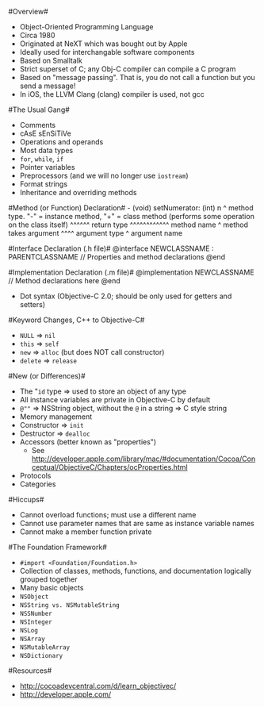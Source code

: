 #Overview#
* Object-Oriented Programming Language
* Circa 1980
* Originated at NeXT which was bought out by Apple
* Ideally used for interchangable software components
* Based on Smalltalk
* Strict superset of C; any Obj-C compiler can compile a C program
* Based on "message passing".  That is, you do not call a function but you send a message!
* In iOS, the LLVM Clang (clang) compiler is used, not gcc

#The Usual Gang#
* Comments
* cAsE sEnSiTiVe
* Operations and operands
* Most data types
* `for`, `while`, `if`
* Pointer variables
* Preprocessors (and we will no longer use `iostream`)
* Format strings
* Inheritance and overriding methods

#Method (or Function) Declaration#
    - (void) setNumerator: (int) n
    ^ method type. "-" = instance method, "+" = class method (performs some operation on the class itself)
      ^^^^^^ return type
             ^^^^^^^^^^^^ method name
                         ^ method takes argument
                           ^^^^ argument type
                                 ^ argument name

#Interface Declaration (.h file)#
    @interface NEWCLASSNAME : PARENTCLASSNAME
      // Properties and method declarations
    @end

#Implementation Declaration (.m file)#
    @implementation NEWCLASSNAME
      // Method declarations here
    @end

* Dot syntax (Objective-C 2.0; should be only used for getters and setters)

#Keyword Changes, C++ to Objective-C#
* `NULL` => `nil`
* `this` => `self`
* `new` => `alloc` (but does NOT call constructor)
* `delete` => `release`

#New (or Differences)#
* The "`id` type => used to store an object of any type
* All instance variables are private in Objective-C by default
* `@""` => NSString object, without the `@` in a string => C style string
* Memory management
* Constructor => `init`
* Destructor => `dealloc`
* Accessors (better known as "properties")
  * See http://developer.apple.com/library/mac/#documentation/Cocoa/Conceptual/ObjectiveC/Chapters/ocProperties.html
* Protocols
* Categories

#Hiccups#
* Cannot overload functions; must use a different name
* Cannot use parameter names that are same as instance variable names
* Cannot make a member function private

#The Foundation Framework#
* `#import <Foundation/Foundation.h>`
* Collection of classes, methods, functions, and documentation logically grouped together
* Many basic objects
* `NSObject`
* `NSString vs. NSMutableString`
* `NSSNumber`
* `NSInteger`
* `NSLog`
* `NSArray`
* `NSMutableArray`
* `NSDictionary`

#Resources#
* http://cocoadevcentral.com/d/learn_objectivec/
* http://developer.apple.com/
